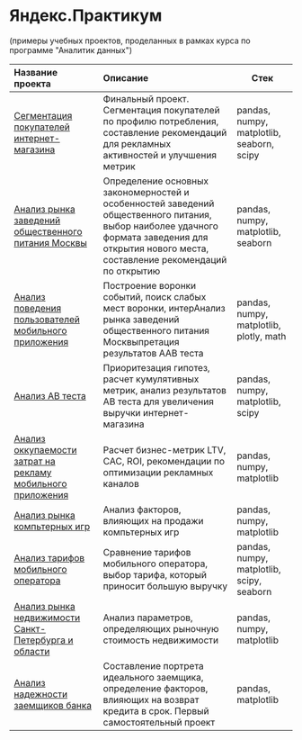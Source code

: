 # **Яндекс.Практикум**  
(примеры учебных проектов, проделанных в рамках курса по программе "Аналитик данных")

|Название проекта|Описание|Стек|
|:-------------------------------------------------------------------|:------------------------------------------------------------------------------------------------|-|
|[Сегментация покупателей интернет-магазина](https://github.com/KaterinaFrolkova/yandex_praktikum_projects/tree/main/e-com_clients_segmentation)|Финальный проект. Сегментация покупателей по профилю потребления, составление рекомендаций для рекламных активностей и улучшения метрик| pandas, numpy, matplotlib, seaborn, scipy
|[Анализ рынка заведений общественного питания Москвы](https://github.com/KaterinaFrolkova/yandex_praktikum_projects/tree/main/Moscow_public_catering_survey)|Определение основных закономерностей и особенностей заведений общественного питания, выбор наиболее удачного формата заведения для открытия нового места, составление рекомендаций по открытию| pandas, numpy, matplotlib, seaborn
|[Анализ поведения пользователей мобильного приложения](https://github.com/KaterinaFrolkova/yandex_praktikum_projects/tree/main/app_users_behavior_survey)|Построение воронки событий, поиск слабых мест воронки, интерАнализ рынка заведений общественного питания Москвыпретация результатов AAB теста| pandas, numpy, matplotlib, plotly, math
|[Анализ AB теста](https://github.com/KaterinaFrolkova/yandex_praktikum_projects/tree/main/ab_test_results)|Приоритезация гипотез, расчет кумулятивных метрик, анализ результатов AB теста для увеличения выручки интернет-магазина| pandas, numpy, matplotlib, scipy
|[Анализ оккупаемости затрат на рекламу мобильного приложения](https://github.com/KaterinaFrolkova/yandex_praktikum_projects/tree/main/app_loss_analysis)|Расчет бизнес-метрик LTV, CAC, ROI, рекомендации по оптимизации рекламных каналов| pandas, numpy, matplotlib
|[Анализ рынка компьтерных игр](https://github.com/KaterinaFrolkova/yandex_praktikum_projects/tree/main/computer_games_sales_survey)|Анализ факторов, влияющих на продажи компьтерных игр| pandas, numpy, matplotlib
|[Анализ тарифов мобильного оператора](https://github.com/KaterinaFrolkova/yandex_praktikum_projects/tree/main/mobile_operator_tariffs_analysis)|Сравнение тарифов мобильного оператора, выбор тарифа, который приносит большую выручку| pandas, numpy, matplotlib, scipy, seaborn
|[Анализ рынка недвижимости Санкт-Петербурга и области](https://github.com/KaterinaFrolkova/yandex_praktikum_projects/tree/main/real_estate_survey)|Анализ параметров, определяющих рыночную стоимость недвижимости| pandas, numpy, matplotlib
|[Анализ надежности заемщиков банка](https://github.com/KaterinaFrolkova/yandex_praktikum_projects/tree/main/borrower_reliability_survey)|Составление портрета идеального заемщика, определение факторов, влияющих на возврат кредита в срок. Первый самостоятельный проект| pandas, matplotlib
